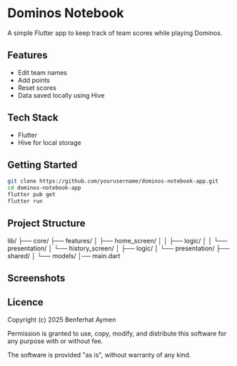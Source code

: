 # Dominos Notebook

A simple Flutter app to keep track of team scores while playing Dominos.

## Features

- Edit team names
- Add points
- Reset scores
- Data saved locally using Hive

## Tech Stack

- Flutter
- Hive for local storage

## Getting Started

```bash
git clone https://github.com/yourusername/dominos-notebook-app.git
cd dominos-notebook-app
flutter pub get
flutter run
```

## Project Structure 

lib/
├── core/
├── features/
│   ├── home_screen/
│   │   ├── logic/
│   │   └── presentation/
│   └── history_screen/
│       ├── logic/
│       └── presentation/
├── shared/
│   └── models/
│── main.dart

## Screenshots

## Licence

Copyright (c) 2025 Benferhat Aymen

Permission is granted to use, copy, modify, and distribute this software for any purpose with or without fee.

The software is provided "as is", without warranty of any kind.
